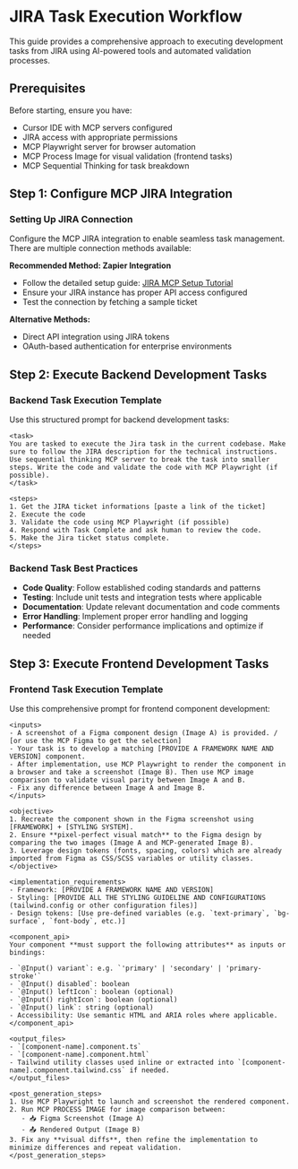 # JIRA Task Execution Workflow

This guide provides a comprehensive approach to executing development tasks from JIRA using AI-powered tools and automated validation processes.

## Prerequisites

Before starting, ensure you have:

- Cursor IDE with MCP servers configured
- JIRA access with appropriate permissions
- MCP Playwright server for browser automation
- MCP Process Image for visual validation (frontend tasks)
- MCP Sequential Thinking for task breakdown

## Step 1: Configure MCP JIRA Integration

### Setting Up JIRA Connection

Configure the MCP JIRA integration to enable seamless task management. There are multiple connection methods available:

**Recommended Method: Zapier Integration**

- Follow the detailed setup guide: [JIRA MCP Setup Tutorial](https://www.youtube.com/watch?v=tFFsX97HzEk)
- Ensure your JIRA instance has proper API access configured
- Test the connection by fetching a sample ticket

**Alternative Methods:**

- Direct API integration using JIRA tokens
- OAuth-based authentication for enterprise environments

## Step 2: Execute Backend Development Tasks

### Backend Task Execution Template

Use this structured prompt for backend development tasks:

```
<task>
You are tasked to execute the Jira task in the current codebase. Make sure to follow the JIRA description for the technical instructions. Use sequential thinking MCP server to break the task into smaller steps. Write the code and validate the code with MCP Playwright (if possible).
</task>

<steps>
1. Get the JIRA ticket informations [paste a link of the ticket]
2. Execute the code
3. Validate the code using MCP Playwright (if possible)
4. Respond with Task Complete and ask human to review the code.
5. Make the Jira ticket status complete.
</steps>
```

### Backend Task Best Practices

- **Code Quality**: Follow established coding standards and patterns
- **Testing**: Include unit tests and integration tests where applicable
- **Documentation**: Update relevant documentation and code comments
- **Error Handling**: Implement proper error handling and logging
- **Performance**: Consider performance implications and optimize if needed

## Step 3: Execute Frontend Development Tasks

### Frontend Task Execution Template

Use this comprehensive prompt for frontend component development:

```
<inputs>
- A screenshot of a Figma component design (Image A) is provided. / [or use the MCP Figma to get the selection]
- Your task is to develop a matching [PROVIDE A FRAMEWORK NAME AND VERSION] component.
- After implementation, use MCP Playwright to render the component in a browser and take a screenshot (Image B). Then use MCP image comparison to validate visual parity between Image A and B.
- Fix any difference between Image A and Image B.
</inputs>

<objective>
1. Recreate the component shown in the Figma screenshot using [FRAMEWORK] + [STYLING SYSTEM].
2. Ensure **pixel-perfect visual match** to the Figma design by comparing the two images (Image A and MCP-generated Image B).
3. Leverage design tokens (fonts, spacing, colors) which are already imported from Figma as CSS/SCSS variables or utility classes.
</objective>

<implementation_requirements>
- Framework: [PROVIDE A FRAMEWORK NAME AND VERSION]
- Styling: [PROVIDE ALL THE STYLING GUIDELINE AND CONFIGURATIONS (tailwind.config or other configuration files)]
- Design tokens: [Use pre-defined variables (e.g. `text-primary`, `bg-surface`, `font-body`, etc.)]

<component_api>
Your component **must support the following attributes** as inputs or bindings:

- `@Input() variant`: e.g. `'primary' | 'secondary' | 'primary-stroke'`
- `@Input() disabled`: boolean
- `@Input() leftIcon`: boolean (optional)
- `@Input() rightIcon`: boolean (optional)
- `@Input() link`: string (optional)
- Accessibility: Use semantic HTML and ARIA roles where applicable.
</component_api>

<output_files>
- `[component-name].component.ts`
- `[component-name].component.html`
- Tailwind utility classes used inline or extracted into `[component-name].component.tailwind.css` if needed.
</output_files>

<post_generation_steps>
1. Use MCP Playwright to launch and screenshot the rendered component.
2. Run MCP PROCESS IMAGE for image comparison between:
   - 📥 Figma Screenshot (Image A)
   - 📤 Rendered Output (Image B)
3. Fix any **visual diffs**, then refine the implementation to minimize differences and repeat validation.
</post_generation_steps>
```
